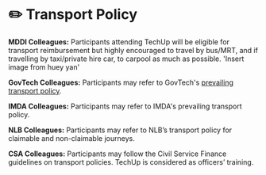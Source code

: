 # ✏️ Transport Policy

**MDDI Colleagues:** Participants attending TechUp will be eligible for transport reimbursement but highly encouraged to travel by bus/MRT, and if travelling by taxi/private hire car, to carpool as much as possible. 'Insert image from huey yan'

**GovTech Colleagues:** Participants may refer to GovTech's [prevailing transport policy](https://gccprod.sharepoint.com/sites/GOVTECH-intranet/hr/SitePages/Local-Transport-Reimbursement.aspx?web=1).

**IMDA Colleagues:** Participants may refer to IMDA's prevailing transport policy.

**NLB Colleagues:** Participants may refer to NLB’s transport policy for claimable and non-claimable journeys.

**CSA Colleagues:** Participants may follow the Civil Service Finance guidelines on transport policies. TechUp is considered as officers’ training.
